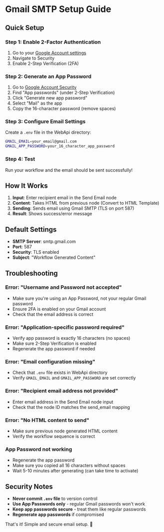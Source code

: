 # Gmail SMTP Setup Guide

## Quick Setup

### Step 1: Enable 2-Factor Authentication
1. Go to your [Google Account settings](https://myaccount.google.com/)
2. Navigate to Security
3. Enable 2-Step Verification (2FA)

### Step 2: Generate an App Password
1. Go to [Google Account Security](https://myaccount.google.com/security)
2. Find "App passwords" (under 2-Step Verification)
3. Click "Generate new app password"
4. Select "Mail" as the app
5. Copy the 16-character password (remove spaces)

### Step 3: Configure Email Settings
Create a `.env` file in the WebApi directory:
```bash
GMAIL_EMAIL=your_email@gmail.com
GMAIL_APP_PASSWORD=your_16_character_app_password
```

### Step 4: Test
Run your workflow and the email should be sent successfully!

## How It Works

1. **Input**: Enter recipient email in the Send Email node
2. **Content**: Takes HTML from previous node (Convert to HTML Template)
3. **Sending**: Sends email using Gmail SMTP (TLS on port 587)
4. **Result**: Shows success/error message

## Default Settings

- **SMTP Server**: smtp.gmail.com
- **Port**: 587
- **Security**: TLS enabled
- **Subject**: "Workflow Generated Content"

## Troubleshooting

### Error: "Username and Password not accepted"
- Make sure you're using an App Password, not your regular Gmail password
- Ensure 2FA is enabled on your Gmail account
- Check that the email address is correct

### Error: "Application-specific password required"
- Verify app password is exactly 16 characters (no spaces)
- Make sure 2-Step Verification is enabled
- Regenerate the app password if needed

### Error: "Email configuration missing"
- Check that `.env` file exists in WebApi directory
- Verify `GMAIL_EMAIL` and `GMAIL_APP_PASSWORD` are set correctly

### Error: "Recipient email address not provided"
- Enter email address in the Send Email node input
- Check that the node ID matches the send_email mapping

### Error: "No HTML content to send"
- Make sure previous node generated HTML content
- Verify the workflow sequence is correct

### App Password not working
- Regenerate the app password
- Make sure you copied all 16 characters without spaces
- Wait 5-10 minutes after generating (can take time to activate)

## Security Notes

- **Never commit `.env` file** to version control
- **Use App Passwords only** - regular Gmail passwords won't work
- **Keep app passwords secure** - treat them like regular passwords
- **Regenerate app passwords** if compromised

That's it! Simple and secure email setup. 🚀 